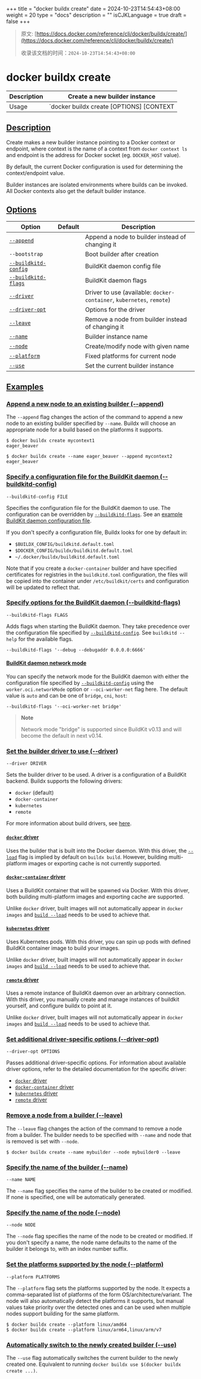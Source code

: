 +++
title = "docker buildx create"
date = 2024-10-23T14:54:43+08:00
weight = 20
type = "docs"
description = ""
isCJKLanguage = true
draft = false
+++

> 原文: [https://docs.docker.com/reference/cli/docker/buildx/create/](https://docs.docker.com/reference/cli/docker/buildx/create/)
>
> 收录该文档的时间：`2024-10-23T14:54:43+08:00`

# docker buildx create

| Description | Create a new builder instance                       |
| :---------- | --------------------------------------------------- |
| Usage       | `docker buildx create [OPTIONS] [CONTEXT|ENDPOINT]` |

## [Description](https://docs.docker.com/reference/cli/docker/buildx/create/#description)

Create makes a new builder instance pointing to a Docker context or endpoint, where context is the name of a context from `docker context ls` and endpoint is the address for Docker socket (eg. `DOCKER_HOST` value).

By default, the current Docker configuration is used for determining the context/endpoint value.

Builder instances are isolated environments where builds can be invoked. All Docker contexts also get the default builder instance.

## [Options](https://docs.docker.com/reference/cli/docker/buildx/create/#options)

| Option                                                       | Default | Description                                                  |
| ------------------------------------------------------------ | ------- | ------------------------------------------------------------ |
| [`--append`](https://docs.docker.com/reference/cli/docker/buildx/create/#append) |         | Append a node to builder instead of changing it              |
| `--bootstrap`                                                |         | Boot builder after creation                                  |
| [`--buildkitd-config`](https://docs.docker.com/reference/cli/docker/buildx/create/#buildkitd-config) |         | BuildKit daemon config file                                  |
| [`--buildkitd-flags`](https://docs.docker.com/reference/cli/docker/buildx/create/#buildkitd-flags) |         | BuildKit daemon flags                                        |
| [`--driver`](https://docs.docker.com/reference/cli/docker/buildx/create/#driver) |         | Driver to use (available: `docker-container`, `kubernetes`, `remote`) |
| [`--driver-opt`](https://docs.docker.com/reference/cli/docker/buildx/create/#driver-opt) |         | Options for the driver                                       |
| [`--leave`](https://docs.docker.com/reference/cli/docker/buildx/create/#leave) |         | Remove a node from builder instead of changing it            |
| [`--name`](https://docs.docker.com/reference/cli/docker/buildx/create/#name) |         | Builder instance name                                        |
| [`--node`](https://docs.docker.com/reference/cli/docker/buildx/create/#node) |         | Create/modify node with given name                           |
| [`--platform`](https://docs.docker.com/reference/cli/docker/buildx/create/#platform) |         | Fixed platforms for current node                             |
| [`--use`](https://docs.docker.com/reference/cli/docker/buildx/create/#use) |         | Set the current builder instance                             |

## [Examples](https://docs.docker.com/reference/cli/docker/buildx/create/#examples)

### [Append a new node to an existing builder (--append)](https://docs.docker.com/reference/cli/docker/buildx/create/#append)

The `--append` flag changes the action of the command to append a new node to an existing builder specified by `--name`. Buildx will choose an appropriate node for a build based on the platforms it supports.



```console
$ docker buildx create mycontext1
eager_beaver

$ docker buildx create --name eager_beaver --append mycontext2
eager_beaver
```

### [Specify a configuration file for the BuildKit daemon (--buildkitd-config)](https://docs.docker.com/reference/cli/docker/buildx/create/#buildkitd-config)



```text
--buildkitd-config FILE
```

Specifies the configuration file for the BuildKit daemon to use. The configuration can be overridden by [`--buildkitd-flags`](https://docs.docker.com/reference/cli/docker/buildx/create/#buildkitd-flags). See an [example BuildKit daemon configuration file](https://github.com/moby/buildkit/blob/master/docs/buildkitd.toml.md).

If you don't specify a configuration file, Buildx looks for one by default in:

- `$BUILDX_CONFIG/buildkitd.default.toml`
- `$DOCKER_CONFIG/buildx/buildkitd.default.toml`
- `~/.docker/buildx/buildkitd.default.toml`

Note that if you create a `docker-container` builder and have specified certificates for registries in the `buildkitd.toml` configuration, the files will be copied into the container under `/etc/buildkit/certs` and configuration will be updated to reflect that.

### [Specify options for the BuildKit daemon (--buildkitd-flags)](https://docs.docker.com/reference/cli/docker/buildx/create/#buildkitd-flags)



```text
--buildkitd-flags FLAGS
```

Adds flags when starting the BuildKit daemon. They take precedence over the configuration file specified by [`--buildkitd-config`](https://docs.docker.com/reference/cli/docker/buildx/create/#buildkitd-config). See `buildkitd --help` for the available flags.



```text
--buildkitd-flags '--debug --debugaddr 0.0.0.0:6666'
```

#### [BuildKit daemon network mode](https://docs.docker.com/reference/cli/docker/buildx/create/#buildkit-daemon-network-mode)

You can specify the network mode for the BuildKit daemon with either the configuration file specified by [`--buildkitd-config`](https://docs.docker.com/reference/cli/docker/buildx/create/#buildkitd-config) using the `worker.oci.networkMode` option or `--oci-worker-net` flag here. The default value is `auto` and can be one of `bridge`, `cni`, `host`:



```text
--buildkitd-flags '--oci-worker-net bridge'
```

> **Note**
>
> Network mode "bridge" is supported since BuildKit v0.13 and will become the default in next v0.14.

### [Set the builder driver to use (--driver)](https://docs.docker.com/reference/cli/docker/buildx/create/#driver)



```text
--driver DRIVER
```

Sets the builder driver to be used. A driver is a configuration of a BuildKit backend. Buildx supports the following drivers:

- `docker` (default)
- `docker-container`
- `kubernetes`
- `remote`

For more information about build drivers, see [here](https://docs.docker.com/build/builders/drivers/).

#### [`docker` driver](https://docs.docker.com/reference/cli/docker/buildx/create/#docker-driver)

Uses the builder that is built into the Docker daemon. With this driver, the [`--load`](https://docs.docker.com/reference/cli/docker/buildx/build/#load) flag is implied by default on `buildx build`. However, building multi-platform images or exporting cache is not currently supported.

#### [`docker-container` driver](https://docs.docker.com/reference/cli/docker/buildx/create/#docker-container-driver)

Uses a BuildKit container that will be spawned via Docker. With this driver, both building multi-platform images and exporting cache are supported.

Unlike `docker` driver, built images will not automatically appear in `docker images` and [`build --load`](https://docs.docker.com/reference/cli/docker/buildx/build/#load) needs to be used to achieve that.

#### [`kubernetes` driver](https://docs.docker.com/reference/cli/docker/buildx/create/#kubernetes-driver)

Uses Kubernetes pods. With this driver, you can spin up pods with defined BuildKit container image to build your images.

Unlike `docker` driver, built images will not automatically appear in `docker images` and [`build --load`](https://docs.docker.com/reference/cli/docker/buildx/build/#load) needs to be used to achieve that.

#### [`remote` driver](https://docs.docker.com/reference/cli/docker/buildx/create/#remote-driver)

Uses a remote instance of BuildKit daemon over an arbitrary connection. With this driver, you manually create and manage instances of buildkit yourself, and configure buildx to point at it.

Unlike `docker` driver, built images will not automatically appear in `docker images` and [`build --load`](https://docs.docker.com/reference/cli/docker/buildx/build/#load) needs to be used to achieve that.

### [Set additional driver-specific options (--driver-opt)](https://docs.docker.com/reference/cli/docker/buildx/create/#driver-opt)



```text
--driver-opt OPTIONS
```

Passes additional driver-specific options. For information about available driver options, refer to the detailed documentation for the specific driver:

- [`docker` driver](https://docs.docker.com/build/builders/drivers/docker/)
- [`docker-container` driver](https://docs.docker.com/build/builders/drivers/docker-container/)
- [`kubernetes` driver](https://docs.docker.com/build/builders/drivers/kubernetes/)
- [`remote` driver](https://docs.docker.com/build/builders/drivers/remote/)

### [Remove a node from a builder (--leave)](https://docs.docker.com/reference/cli/docker/buildx/create/#leave)

The `--leave` flag changes the action of the command to remove a node from a builder. The builder needs to be specified with `--name` and node that is removed is set with `--node`.



```console
$ docker buildx create --name mybuilder --node mybuilder0 --leave
```

### [Specify the name of the builder (--name)](https://docs.docker.com/reference/cli/docker/buildx/create/#name)



```text
--name NAME
```

The `--name` flag specifies the name of the builder to be created or modified. If none is specified, one will be automatically generated.

### [Specify the name of the node (--node)](https://docs.docker.com/reference/cli/docker/buildx/create/#node)



```text
--node NODE
```

The `--node` flag specifies the name of the node to be created or modified. If you don't specify a name, the node name defaults to the name of the builder it belongs to, with an index number suffix.

### [Set the platforms supported by the node (--platform)](https://docs.docker.com/reference/cli/docker/buildx/create/#platform)



```text
--platform PLATFORMS
```

The `--platform` flag sets the platforms supported by the node. It expects a comma-separated list of platforms of the form OS/architecture/variant. The node will also automatically detect the platforms it supports, but manual values take priority over the detected ones and can be used when multiple nodes support building for the same platform.



```console
$ docker buildx create --platform linux/amd64
$ docker buildx create --platform linux/arm64,linux/arm/v7
```

### [Automatically switch to the newly created builder (--use)](https://docs.docker.com/reference/cli/docker/buildx/create/#use)

The `--use` flag automatically switches the current builder to the newly created one. Equivalent to running `docker buildx use $(docker buildx create ...)`.
